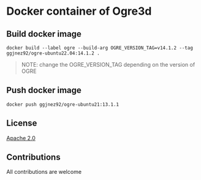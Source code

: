 # Docker container of Ogre3d

## Build docker image

```
docker build --label ogre --build-arg OGRE_VERSION_TAG=v14.1.2 --tag ggjnez92/ogre-ubuntu22.04:14.1.2 .
```

> NOTE: change the OGRE_VERSION_TAG depending on the version of OGRE

## Push docker image

```
docker push ggjnez92/ogre-ubuntu21:13.1.1
```

## License

[Apache 2.0](./LICENSE.md)

## Contributions

All contributions are welcome

